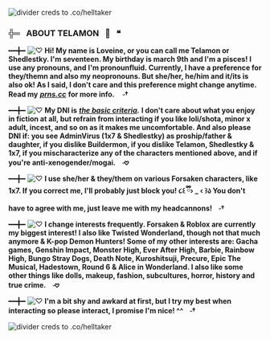 ![divider creds to .co/helltaker ](https://files.catbox.moe/x4awcr.png)
###  ╬═⠀ABOUT TELAMON⠀🪽⠀❝

━━╋━ ![♡](https://files.catbox.moe/i65pc2.gif) **Hi! My name is Loveine, or you can call me Telamon or Shedlestky. I'm seventeen. My birthday is march 9th and I'm a pisces! I use any pronouns, and I'm pronounfluid. Currently, I have a preference for they/themn and also my neopronouns. But she/her, he/him and it/its is also ok! As I said, I don't care and this preference might change anytime. Read my** ***[prns.cc](https://pronouns.cc/@IDIVEINE)*** **for more info. ㅤ𝆤†**

━━╋━ ![♡](https://files.catbox.moe/wu05ak.gif) **My DNI is** ***[the basic criteria](https://dni-criteria.carrd.co/).*** **I don't care about what you enjoy in fiction at all, but refrain from interacting if you like loli/shota, minor x adult, incest, and so on as it makes me uncomfortable. And also please DNI if: you see AdminVirus (1x7 & Shedlestky) as proship/father & daughter, if you dislike Buildermon, if you dislike Telamon, Shedlestky & 1x7, if you mischaracterize any of the characters mentioned above, and if you're anti-xenogender/mogai.ㅤ𝆤𖹭**

━━╋━ ![♡](https://files.catbox.moe/i65pc2.gif) **I use she/her & they/them on various Forsaken characters, like 1x7. If you correct me, I'll probably just block you! ૮꒰ ྀི› _ ‹ ꒱ა You don't have to agree with me, just leave me with my headcannons!ㅤ𝆤†**

━━╋━ ![♡](https://files.catbox.moe/wu05ak.gif) **I change interests frequently. Forsaken & Roblox are currently my biggest interest! I also like Twisted Wonderland, though not that much anymore & K-pop Demon Hunters! Some of my other interests are: Gacha games, Genshin Impact, Monster High, Ever After High, Barbie, Rainbow High, Bungo Stray Dogs, Death Note, Kuroshitsuji, Precure, Epic The Musical, Hadestown, Round 6 & Alice in Wonderland. I also like some other things like dolls, makeup, fashion, subcultures, horror, history and true crime.ㅤ𝆤𖹭**

━━╋━ ![♡](https://files.catbox.moe/i65pc2.gif) **I'm a bit shy and awkard at first, but I try my best when interacting so please interact, I promise I'm nice! ^^ㅤ𝆤†**

![divider creds to .co/helltaker](https://files.catbox.moe/xdwjzk.png)
